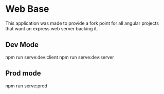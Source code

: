 # Web Base

This application was made to provide a fork point for all angular projects that want an express web server backing it.

## Dev Mode

npm run serve:dev:client
npm run serve:dev:server

## Prod mode

npm run serve:prod



